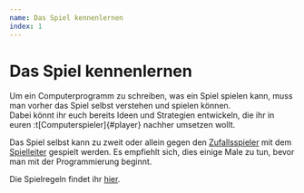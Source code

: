 ```yaml
---
name: Das Spiel kennenlernen
index: 1
---
```


# Das Spiel kennenlernen

Um ein Computerprogramm zu schreiben, was ein Spiel spielen kann, muss
man vorher das Spiel selbst verstehen und spielen können.  
Dabei könnt ihr euch bereits Ideen und Strategien entwickeln,
die ihr in euren :t[Computerspieler]{#player} nachher umsetzen wollt.

Das Spiel selbst kann zu zweit oder allein gegen den [Zufallsspieler](glossary/client#der-simpleclient)
mit dem [Spielleiter](glossary/server#der-spielleiter-server) gespielt werden.
Es empfiehlt sich, dies einige Male zu tun, bevor man mit der Programmierung beginnt.

Die Spielregeln findet ihr [hier](../spiele/26_piranhas/index).
